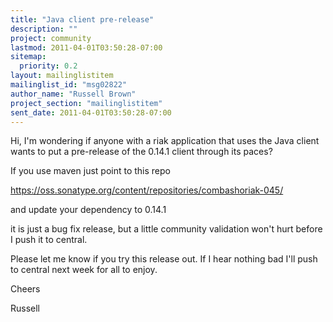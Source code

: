 ```yaml
---
title: "Java client pre-release"
description: ""
project: community
lastmod: 2011-04-01T03:50:28-07:00
sitemap:
  priority: 0.2
layout: mailinglistitem
mailinglist_id: "msg02822"
author_name: "Russell Brown"
project_section: "mailinglistitem"
sent_date: 2011-04-01T03:50:28-07:00
---
```



Hi,
I'm wondering if anyone with a riak application that uses the Java client wants 
to put a pre-release of the 0.14.1 client through its paces?

If you use maven just point to this repo

https://oss.sonatype.org/content/repositories/combashoriak-045/

and update your dependency to 0.14.1

it is just a bug fix release, but a little community validation won't hurt 
before I push it to central.

Please let me know if you try this release out. If I hear nothing bad I'll push 
to central next week for all to enjoy.

Cheers

Russell
